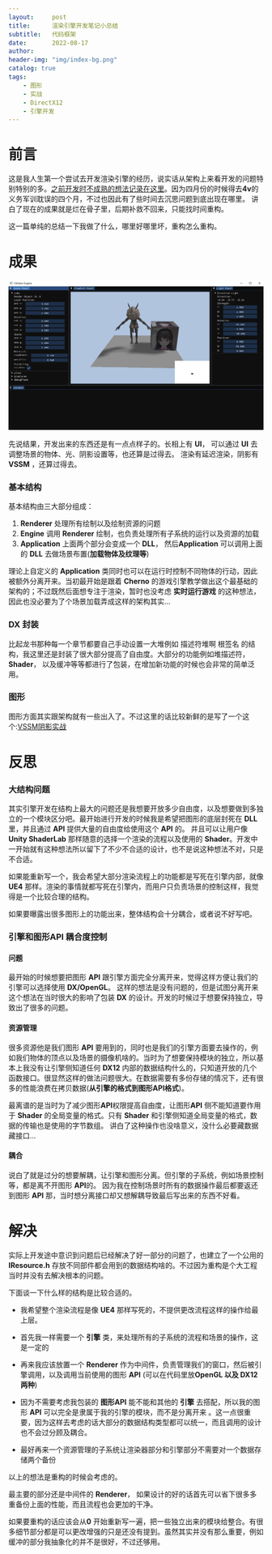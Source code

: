 ```yaml
---
layout:     post
title:      渲染引擎开发笔记小总结
subtitle:   代码框架
date:       2022-08-17
author:     
header-img: "img/index-bg.png"
catalog: true
tags:
    - 图形
    - 实战
    - DirectX12
    - 引擎开发
---
```


# 前言

这是我人生第一个尝试去开发渲染引擎的经历，说实话从架构上来看开发的问题特别特别的多。[之前开发时不成熟的想法记录在这里](https://kongouuu.github.io/tags/#%E5%BC%95%E6%93%8E%E5%BC%80%E5%8F%91)。因为四月份的时候得去**4v**的义务军训耽误的四个月，不过也因此有了些时间去沉思问题到底出现在哪里。 讲白了现在的成果就是烂在骨子里，后期补救不回来，只能找时间重构。

这一篇单纯的总结一下我做了什么，哪里好哪里坏，重构怎么重构。


# 成果

<img src="/img/in-post/engine/7/result.png" alt="image-20220107132104784" style="zoom:67%;" />

先说结果，开发出来的东西还是有一点点样子的。长相上有 **UI**， 可以通过 **UI** 去调整场景的物体、光、阴影设置等，也还算是过得去。
渲染有延迟渲染，阴影有 **VSSM** ，还算过得去。

### 基本结构

基本结构由三大部分组成：

1. **Renderer** 处理所有绘制以及绘制资源的问题
2. **Engine** 调用 **Renderer** 绘制，也负责处理所有子系统的运行以及资源的加载
3. **Application** 上面两个部分会变成一个 **DLL**， 然后**Application** 可以调用上面的 **DLL** 去做场景布置(**加载物体及纹理等**)

理论上自定义的 **Application** 类同时也可以在运行时控制不同物体的行动，因此被额外分离开来。当初最开始是跟着 **Cherno** 的游戏引擎教学做出这个最基础的架构的；不过既然后面想专注于渲染，暂时也没考虑 **实时运行游戏** 的这种想法，因此也没必要为了个场景加载弄成这样的架构其实...



### DX 封装

比起龙书那种每一个章节都要自己手动设置一大堆例如 描述符堆啊 根签名 的结构，我这里还是封装了很大部分提高了自由度。大部分的功能例如堆描述符，**Shader**， 以及缓冲等等都进行了包装，在增加新功能的时候也会非常的简单泛用。



### 图形

图形方面其实跟架构就有一些出入了。不过这里的话比较新鲜的是写了一个这个:[VSSM阴影实战](https://kongouuu.github.io/2022/02/22/%E5%9B%BE%E5%BD%A2%E5%AE%9E%E6%88%98-DX12%E7%9A%84VSSM%E9%98%B4%E5%BD%B1%E5%AE%9E%E7%8E%B0/)



# 反思

### 大结构问题

其实引擎开发在结构上最大的问题还是我想要开放多少自由度，以及想要做到多独立的一个模块区分吧。最开始进行开发的时候我是希望把图形的底层封死在 **DLL** 里，并且通过 **API** 提供大量的自由度给使用这个 **API** 的。 并且可以让用户像 **Unity ShaderLab** 那样随意的选择一个渲染的流程以及使用的 **Shader**。开发中一开始就有这种想法所以留下了不少不合适的设计，也不是说这种想法不对，只是不合适。

如果能重新写一个，我会希望大部分渲染流程上的功能都是写死在引擎内部，就像 **UE4** 那样。渲染的事情就都写死在引擎内，而用户只负责场景的控制这样，我觉得是一个比较合理的结构。

如果要曝露出很多图形上的功能出来，整体结构会十分耦合，或者说不好写吧。

### 引擎和图形API 耦合度控制

#### 问题

最开始的时候想要把图形 **API** 跟引擎方面完全分离开来，觉得这样方便让我们的引擎可以选择使用 **DX/OpenGL**。 这样的想法是没有问题的，但是试图分离开来这个想法在当时很大的影响了包装 **DX** 的设计。开发的时候过于想要保持独立，导致出了很多的问题。

#### 资源管理

很多资源他是我们图形 **API** 要用到的，同时也是我们的引擎方面要去操作的，例如我们物体的顶点以及场景的摄像机啥的。当时为了想要保持模块的独立，所以基本上我没有让引擎侧知道任何 **DX12** 内部的数据结构什么的，只知道开放的几个函数接口。很显然这样的做法问题很大。在数据需要有多份存储的情况下，还有很多的性能浪费在拷贝数据(**从引擎的格式到图形API格式**)。

最离谱的是当时为了减少图形**API**权限提高自由度，让图形**API** 侧不能知道要作用于 **Shader** 的全局变量的格式。只有 **Shader** 和引擎侧知道全局变量的格式，数据的传输也是使用的字节数组。 讲白了这种操作也没啥意义，没什么必要藏数据藏接口...

#### 耦合

说白了就是过分的想要解耦，让引擎和图形分离。但引擎的子系统，例如场景控制等，都是离不开图形 **API**的。 因为我在控制场景时所有的数据操作最后都要返还到图形 **API** 那，当时想分离接口却又想解耦导致最后写出来的东西不好看。

# 解决

实际上开发途中意识到问题后已经解决了好一部分的问题了，也建立了一个公用的 **IResource.h** 存放不同部件都会用到的数据结构啥的。不过因为重构是个大工程当时并没有去解决根本的问题。

下面谈一下什么样的结构是比较合适的。

- 我希望整个渲染流程是像 **UE4** 那样写死的，不提供更改流程这样的操作给最上层。

- 首先我一样需要一个 **引擎** 类，来处理所有的子系统的流程和场景的操作，这是一定的
- 再来我应该放置一个 **Renderer** 作为中间件，负责管理我们的窗口，然后被引擎调用，以及调用当前使用的图形 **API** (可以在代码里放**OpenGL 以及 DX12两种**)
- 因为不需要考虑我包装的 **图形API** 能不能和其他的 **引擎** 去搭配，所以我的图形 **API** 可以完全是隶属于我的引擎的模块，而不是分离开来 。这一点很重要，因为这样去考虑的话大部分的数据结构类型都可以统一，而且调用的设计也不会过分顾及耦合。

- 最好再来一个资源管理的子系统让渲染器部分和引擎部分不需要对一个数据存储两个备份

以上的想法是重构的时候会考虑的。

最主要的部分还是中间件的 **Renderer**， 如果设计的好的话首先可以省下很多多重备份上面的性能，而且流程也会更加的干净。

如果要重构的话应该会从**0** 开始重新写一遍，把一些独立出来的模块给整合。有很多细节部分都是可以更改增强的只是还没有提到。虽然其实并没有那么重要，例如缓冲的部分我抽象化的并不是很好，不过还够用。

